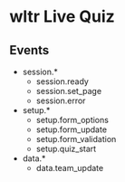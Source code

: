wltr Live Quiz
==============

Events
------

 - session.*
   - session.ready
   - session.set_page
   - session.error
 - setup.*
   - setup.form_options
   - setup.form_update
   - setup.form_validation
   - setup.quiz_start
 - data.*
   - data.team_update
